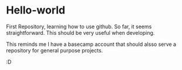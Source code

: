 # Hello-world
First Repository, learning how to use github.
So far, it seems straightforward. This should be very useful when developing.

This reminds me I have a basecamp account that should alsso serve a repository for general purpose projects.

:D
